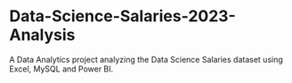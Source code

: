 # Data-Science-Salaries-2023-Analysis
A Data Analytics project analyzing the Data Science Salaries dataset using Excel, MySQL and Power BI.

